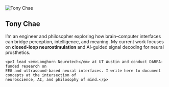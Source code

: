 <!doctype html>
<html lang="en">
<head>
  <meta charset="utf-8">
  <title>Tony Chae</title>
  <link rel="stylesheet" href="assets/style.css">
</head>
<body>
  <aside>
    <img src="assets/tony.jpg" alt="Tony Chae" class="profile">
  
  <main>
    <h1>Tony Chae</h1>
    <p>I’m an engineer and philosopher exploring how brain–computer interfaces can
    bridge perception, intelligence, and meaning. My current work focuses on
    <strong>closed-loop neurostimulation</strong> and AI-guided signal decoding for neural prosthetics.</p>

    <p>I lead <em>Longhorn Neurotech</em> at UT Austin and conduct DARPA-funded research on
    EEG and ultrasound-based neural interfaces. I write here to document concepts at the intersection of
    neuroscience, AI, and philosophy of mind.</p>
  </main>
</body>
</html>
